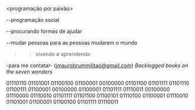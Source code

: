 <programação por paixão>

--programação social

--procurando formas de ajudar

--mudar pessoas para as pessoas mudarem o mundo

>>vivendo e aprendendo

-para me contatar- (jmaurobrummilitao@gmail.com)
*Backlogged books on the seven wonders*

01110110 01101001 01100100 01100001 00100000 01101100 01101111 01101110 01100111 01100001 00100000 01100001 01101111 01110011 00100000 01110000 01110010 01101111 01101100 01100101 01110100 01100001 01110010 01101001 01100001 01100100 01101111 01110011

<!---
imjmauro/imjmauro is a ✨ special ✨ repository because its `README.md` (this file) appears on your GitHub profile.
You can click the Preview link to take a look at your changes.
--->
